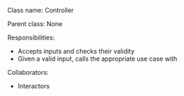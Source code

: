Class name: Controller

Parent class: None

Responsibilities:
* Accepts inputs and checks their validity
* Given a valid input, calls the appropriate use case with

Collaborators:
* Interactors